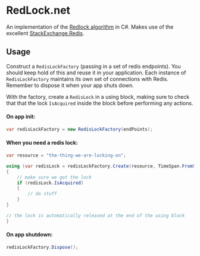 # RedLock.net

An implementation of the [Redlock algorithm](http://redis.io/topics/distlock) in C#. Makes use of the excellent [StackExchange.Redis](https://github.com/StackExchange/StackExchange.Redis).

## Usage

Construct a `RedisLockFactory` (passing in a set of redis endpoints). You should keep hold of this and reuse it in your application. Each instance of `RedisLockFactory` maintains its own set of connections with Redis. Remember to dispose it when your app shuts down.

With the factory, create a `RedisLock` in a using block, making sure to check that that the lock `IsAcquired` inside the block before performing any actions.

#### On app init:
```csharp
var redisLockFactory = new RedisLockFactory(endPoints);
```

#### When you need a redis lock:
```csharp
var resource = "the-thing-we-are-locking-on";

using (var redisLock = redisLockFactory.Create(resource, TimeSpan.FromSeconds(30)))
{
	// make sure we got the lock
	if (redisLock.IsAcquired)
	{
		// do stuff
	}
}

// the lock is automatically released at the end of the using block
}
```

#### On app shutdown:
```csharp
redisLockFactory.Dispose();
```

